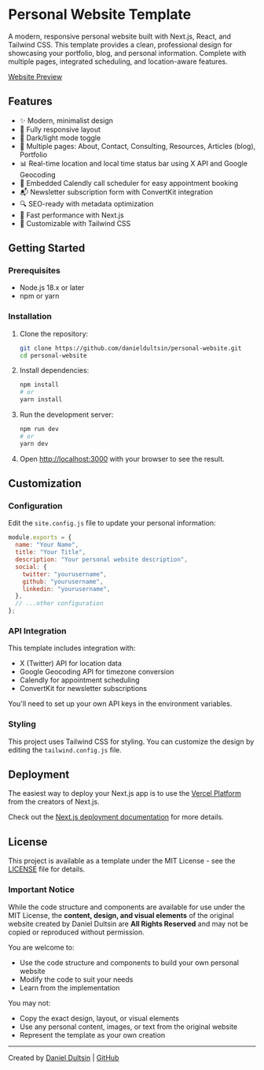 # Personal Website Template

A modern, responsive personal website built with Next.js, React, and Tailwind CSS. This template provides a clean, professional design for showcasing your portfolio, blog, and personal information. Complete with multiple pages, integrated scheduling, and location-aware features.

[Website Preview](https://dultsin.com)

## Features

- ✨ Modern, minimalist design
- 📱 Fully responsive layout
- 🌙 Dark/light mode toggle
- 📄 Multiple pages: About, Contact, Consulting, Resources, Articles (blog), Portfolio
- 📊 Real-time location and local time status bar using X API and Google Geocoding
- 📅 Embedded Calendly call scheduler for easy appointment booking
- 📬 Newsletter subscription form with ConvertKit integration
- 🔍 SEO-ready with metadata optimization
- 🚀 Fast performance with Next.js
- 🎨 Customizable with Tailwind CSS

## Getting Started

### Prerequisites

- Node.js 18.x or later
- npm or yarn

### Installation

1. Clone the repository:

   ```bash
   git clone https://github.com/danieldultsin/personal-website.git
   cd personal-website
   ```

2. Install dependencies:

   ```bash
   npm install
   # or
   yarn install
   ```

3. Run the development server:

   ```bash
   npm run dev
   # or
   yarn dev
   ```

4. Open [http://localhost:3000](http://localhost:3000) with your browser to see the result.

## Customization

### Configuration

Edit the `site.config.js` file to update your personal information:

```javascript
module.exports = {
  name: "Your Name",
  title: "Your Title",
  description: "Your personal website description",
  social: {
    twitter: "yourusername",
    github: "yourusername",
    linkedin: "yourusername",
  },
  // ...other configuration
};
```

### API Integration

This template includes integration with:

- X (Twitter) API for location data
- Google Geocoding API for timezone conversion
- Calendly for appointment scheduling
- ConvertKit for newsletter subscriptions

You'll need to set up your own API keys in the environment variables.

### Styling

This project uses Tailwind CSS for styling. You can customize the design by editing the `tailwind.config.js` file.

## Deployment

The easiest way to deploy your Next.js app is to use the [Vercel Platform](https://vercel.com/new) from the creators of Next.js.

Check out the [Next.js deployment documentation](https://nextjs.org/docs/deployment) for more details.

## License

This project is available as a template under the MIT License - see the [LICENSE](LICENSE.md) file for details.

### Important Notice

While the code structure and components are available for use under the MIT License, the **content, design, and visual elements** of the original website created by Daniel Dultsin are **All Rights Reserved** and may not be copied or reproduced without permission.

You are welcome to:

- Use the code structure and components to build your own personal website
- Modify the code to suit your needs
- Learn from the implementation

You may not:

- Copy the exact design, layout, or visual elements
- Use any personal content, images, or text from the original website
- Represent the template as your own creation

---

Created by [Daniel Dultsin](https://dultsin.com) | [GitHub](https://github.com/danieldultsin)
